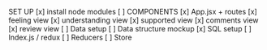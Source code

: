 SET UP
[x] install node modules
[ ] COMPONENTS
    [x] App.jsx + routes
    [x] feeling view
    [x] understanding view
    [x] supported view
    [x] comments view
    [x] review view
[ ] Data setup
    [ ] Data structure mockup
    [x] SQL setup
    [ ] Index.js / redux
        [ ] Reducers
        [ ] Store